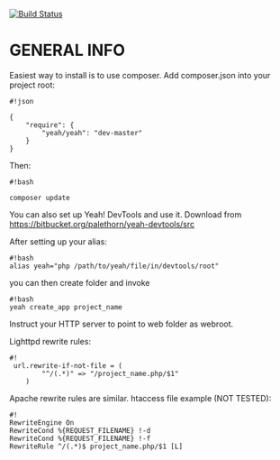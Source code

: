 [![Build Status](https://travis-ci.org/Palethorn/Yeah.svg?branch=master)](https://travis-ci.org/Palethorn/Yeah)
# GENERAL INFO #

Easiest way to install is to use composer. Add composer.json into your project root:
```
#!json

{
    "require": {
        "yeah/yeah": "dev-master"
    }
}
```
Then:
```
#!bash

composer update
```

You can also set up Yeah! DevTools and use it. Download from https://bitbucket.org/palethorn/yeah-devtools/src

After setting up your alias:

```
#!bash
alias yeah="php /path/to/yeah/file/in/devtools/root"
```
you can then create folder and invoke

```
#!bash
yeah create_app project_name
```

Instruct your HTTP server to point to web folder as webroot.

Lighttpd rewrite rules:

```
#!
 url.rewrite-if-not-file = (
        "^/(.*)" => "/project_name.php/$1"
    )

```

Apache rewrite rules are similar. htaccess file example (NOT TESTED):

```
#!
RewriteEngine On
RewriteCond %{REQUEST_FILENAME} !-d
RewriteCond %{REQUEST_FILENAME} !-f
RewriteRule ^/(.*)$ project_name.php/$1 [L]
```

